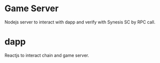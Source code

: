 # Game Server
Nodejs server to interact with dapp and verify with Synesis SC by RPC call.

# dapp
Reactjs to interact chain and game server.